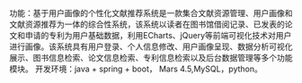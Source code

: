 功能：基于用户画像的个性化文献推荐系统是一款集合文献资源管理、用户画像和文献资源推荐为一体的综合性系统，该系统以读者在图书馆借阅记录、已发表的论文和申请的专利为用户基础数据，利用ECharts、jQuery等前端可视化技术对用户进行画像。该系统具有用户登录、个人信息修改、用户画像呈现、数据分析可视化展示、图书信息检索、论文信息检索、专利信息检索以及后台数据管理等多个功能模块。
开发环境：java + spring + boot， Mars 4.5,MySQL，python。
